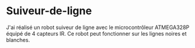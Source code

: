 # Suiveur-de-ligne
J'ai réalisé un robot suiveur de ligne avec le microcontrôleur ATMEGA328P équipé de 4 capteurs IR. Ce robot peut fonctionner sur les lignes noires et blanches.
